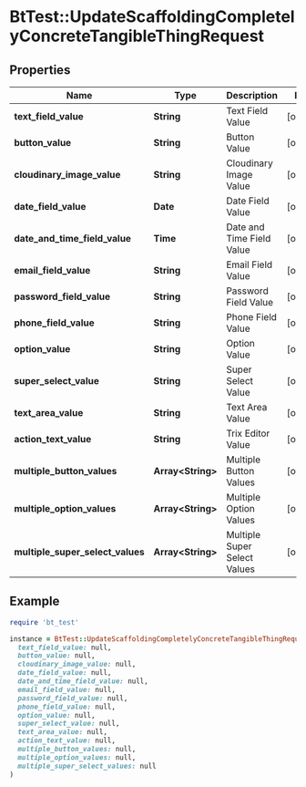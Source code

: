# BtTest::UpdateScaffoldingCompletelyConcreteTangibleThingRequest

## Properties

| Name | Type | Description | Notes |
| ---- | ---- | ----------- | ----- |
| **text_field_value** | **String** | Text Field Value | [optional] |
| **button_value** | **String** | Button Value | [optional] |
| **cloudinary_image_value** | **String** | Cloudinary Image Value | [optional] |
| **date_field_value** | **Date** | Date Field Value | [optional] |
| **date_and_time_field_value** | **Time** | Date and Time Field Value | [optional] |
| **email_field_value** | **String** | Email Field Value | [optional] |
| **password_field_value** | **String** | Password Field Value | [optional] |
| **phone_field_value** | **String** | Phone Field Value | [optional] |
| **option_value** | **String** | Option Value | [optional] |
| **super_select_value** | **String** | Super Select Value | [optional] |
| **text_area_value** | **String** | Text Area Value | [optional] |
| **action_text_value** | **String** | Trix Editor Value | [optional] |
| **multiple_button_values** | **Array&lt;String&gt;** | Multiple Button Values | [optional] |
| **multiple_option_values** | **Array&lt;String&gt;** | Multiple Option Values | [optional] |
| **multiple_super_select_values** | **Array&lt;String&gt;** | Multiple Super Select Values | [optional] |

## Example

```ruby
require 'bt_test'

instance = BtTest::UpdateScaffoldingCompletelyConcreteTangibleThingRequest.new(
  text_field_value: null,
  button_value: null,
  cloudinary_image_value: null,
  date_field_value: null,
  date_and_time_field_value: null,
  email_field_value: null,
  password_field_value: null,
  phone_field_value: null,
  option_value: null,
  super_select_value: null,
  text_area_value: null,
  action_text_value: null,
  multiple_button_values: null,
  multiple_option_values: null,
  multiple_super_select_values: null
)
```

